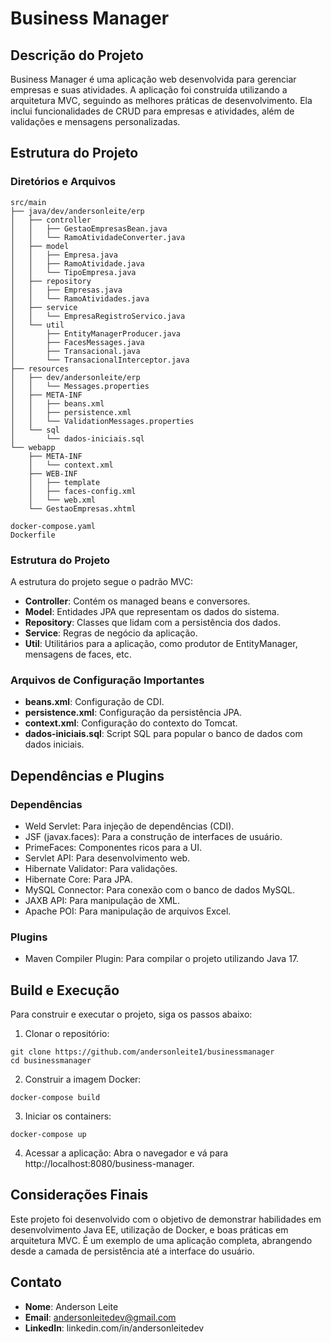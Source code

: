 # Business Manager

## Descrição do Projeto

Business Manager é uma aplicação web desenvolvida para gerenciar empresas e suas atividades. A aplicação foi construída utilizando a arquitetura MVC, seguindo as melhores práticas de desenvolvimento. Ela inclui funcionalidades de CRUD para empresas e atividades, além de validações e mensagens personalizadas.

## Estrutura do Projeto
### Diretórios e Arquivos

```
src/main
├── java/dev/andersonleite/erp
│   ├── controller
│   │   ├── GestaoEmpresasBean.java
│   │   └── RamoAtividadeConverter.java
│   ├── model
│   │   ├── Empresa.java
│   │   ├── RamoAtividade.java
│   │   └── TipoEmpresa.java
│   ├── repository
│   │   ├── Empresas.java
│   │   └── RamoAtividades.java
│   ├── service
│   │   └── EmpresaRegistroServico.java
│   └── util
│       ├── EntityManagerProducer.java
│       ├── FacesMessages.java
│       ├── Transacional.java
│       └── TransacionalInterceptor.java
├── resources
│   ├── dev/andersonleite/erp
│   │   └── Messages.properties
│   ├── META-INF
│   │   ├── beans.xml
│   │   ├── persistence.xml
│   │   └── ValidationMessages.properties
│   └── sql
│       └── dados-iniciais.sql
└── webapp
    ├── META-INF
    │   └── context.xml
    ├── WEB-INF
    │   ├── template
    │   ├── faces-config.xml
    │   └── web.xml
    └── GestaoEmpresas.xhtml

docker-compose.yaml
Dockerfile
```

### Estrutura do Projeto

A estrutura do projeto segue o padrão MVC:

- **Controller**: Contém os managed beans e conversores.
- **Model**: Entidades JPA que representam os dados do sistema.
- **Repository**: Classes que lidam com a persistência dos dados.
- **Service**: Regras de negócio da aplicação.
- **Util**: Utilitários para a aplicação, como produtor de EntityManager, mensagens de faces, etc.

### Arquivos de Configuração Importantes

- **beans.xml**: Configuração de CDI.
- **persistence.xml**: Configuração da persistência JPA.
- **context.xml**: Configuração do contexto do Tomcat.
- **dados-iniciais.sql**: Script SQL para popular o banco de dados com dados iniciais.

## Dependências e Plugins
### Dependências
- Weld Servlet: Para injeção de dependências (CDI).
- JSF (javax.faces): Para a construção de interfaces de usuário.
- PrimeFaces: Componentes ricos para a UI.
- Servlet API: Para desenvolvimento web.
- Hibernate Validator: Para validações.
- Hibernate Core: Para JPA.
- MySQL Connector: Para conexão com o banco de dados MySQL.
- JAXB API: Para manipulação de XML.
- Apache POI: Para manipulação de arquivos Excel.

### Plugins
- Maven Compiler Plugin: Para compilar o projeto utilizando Java 17.

## Build e Execução
Para construir e executar o projeto, siga os passos abaixo:

1. Clonar o repositório:
```
git clone https://github.com/andersonleite1/businessmanager
cd businessmanager
```

2. Construir a imagem Docker:
```
docker-compose build
```

3. Iniciar os containers:
```
docker-compose up
```

4. Acessar a aplicação:
Abra o navegador e vá para http://localhost:8080/business-manager.

## Considerações Finais
Este projeto foi desenvolvido com o objetivo de demonstrar habilidades em desenvolvimento Java EE, utilização de Docker, e boas práticas em arquitetura MVC. É um exemplo de uma aplicação completa, abrangendo desde a camada de persistência até a interface do usuário.

## Contato
- **Nome**: Anderson Leite
- **Email**: andersonleitedev@gmail.com
- **LinkedIn**: linkedin.com/in/andersonleitedev
